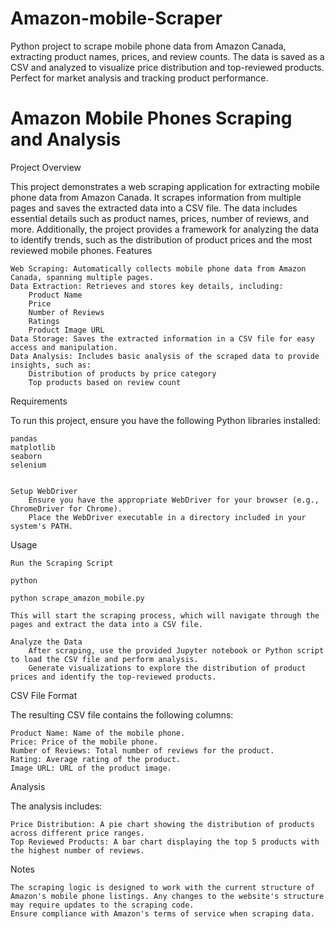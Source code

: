 # Amazon-mobile-Scraper
Python project to scrape mobile phone data from Amazon Canada, extracting product names, prices, and review counts. The data is saved as a CSV and analyzed to visualize price distribution and top-reviewed products. Perfect for market analysis and tracking product performance.

# Amazon Mobile Phones Scraping and Analysis
Project Overview

This project demonstrates a web scraping application for extracting mobile phone data from Amazon Canada. It scrapes information from multiple pages and saves the extracted data into a CSV file. The data includes essential details such as product names, prices, number of reviews, and more. Additionally, the project provides a framework for analyzing the data to identify trends, such as the distribution of product prices and the most reviewed mobile phones.
Features

    Web Scraping: Automatically collects mobile phone data from Amazon Canada, spanning multiple pages.
    Data Extraction: Retrieves and stores key details, including:
        Product Name
        Price
        Number of Reviews
        Ratings
        Product Image URL
    Data Storage: Saves the extracted information in a CSV file for easy access and manipulation.
    Data Analysis: Includes basic analysis of the scraped data to provide insights, such as:
        Distribution of products by price category
        Top products based on review count

Requirements

To run this project, ensure you have the following Python libraries installed:

    pandas
    matplotlib
    seaborn
    selenium


    Setup WebDriver
        Ensure you have the appropriate WebDriver for your browser (e.g., ChromeDriver for Chrome).
        Place the WebDriver executable in a directory included in your system's PATH.

Usage

    Run the Scraping Script

    python

    python scrape_amazon_mobile.py

    This will start the scraping process, which will navigate through the pages and extract the data into a CSV file.

    Analyze the Data
        After scraping, use the provided Jupyter notebook or Python script to load the CSV file and perform analysis.
        Generate visualizations to explore the distribution of product prices and identify the top-reviewed products.

CSV File Format

The resulting CSV file contains the following columns:

    Product Name: Name of the mobile phone.
    Price: Price of the mobile phone.
    Number of Reviews: Total number of reviews for the product.
    Rating: Average rating of the product.
    Image URL: URL of the product image.

Analysis

The analysis includes:

    Price Distribution: A pie chart showing the distribution of products across different price ranges.
    Top Reviewed Products: A bar chart displaying the top 5 products with the highest number of reviews.

Notes

    The scraping logic is designed to work with the current structure of Amazon's mobile phone listings. Any changes to the website's structure may require updates to the scraping code.
    Ensure compliance with Amazon's terms of service when scraping data.
